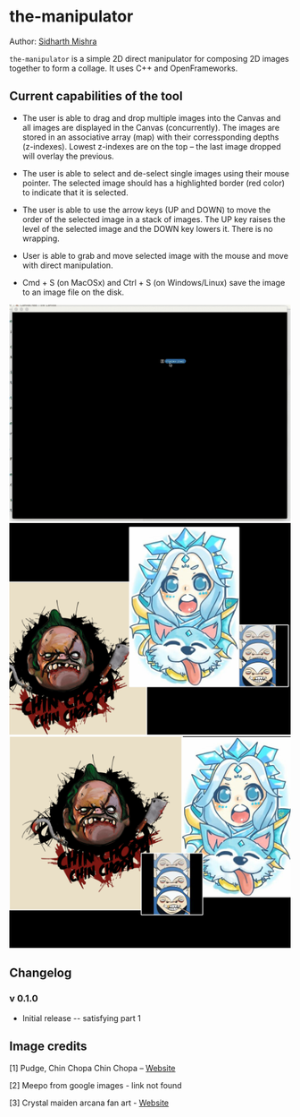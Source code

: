 # the-manipulator

Author: [Sidharth Mishra](mailto:sidmishraw@gmail.com)

`the-manipulator` is a simple 2D direct manipulator for composing 2D images together to form a collage. It uses C++ and OpenFrameworks.

## Current capabilities of the tool

* The user is able to drag and drop multiple images into the Canvas and all images are displayed in the Canvas (concurrently).
  The images are stored in an associative array (map) with their corressponding depths (z-indexes). Lowest z-indexes are on the top – the last image dropped will overlay the previous.

* The user is able to select and de-select single images using their mouse pointer. The selected image should has a highlighted border (red color) to indicate that it is selected.

* The user is able to use the arrow keys (UP and DOWN) to move the order of the selected image in a stack of images.
  The UP key raises the level of the selected image and the DOWN key lowers it. There is no wrapping.

* User is able to grab and move selected image with the mouse and move with direct manipulation.

* Cmd + S (on MacOSx) and Ctrl + S (on Windows/Linux) save the image to an image file on the disk.

![A quick demo!](./resources/demo_1.gif)
![Screenshot#1 saved collage](./resources/temp-img_Wed_Feb_21_15:11:55_2018_.png)
![Screenshot#2 saved collage](./resources/temp-img_Wed_Feb_21_15:38:38_2018_.png)

## Changelog

### v 0.1.0

* Initial release -- satisfying part 1

## Image credits

[1] Pudge, Chin Chopa Chin Chopa – [Website](http://teehunter.com/2015/02/best-dota-2-heroes-t-shirts/)

[2] Meepo from google images - link not found

[3] Crystal maiden arcana fan art - [Website](https://hai-ru.deviantart.com/art/Crystal-Maiden-Arcana-547636674)

